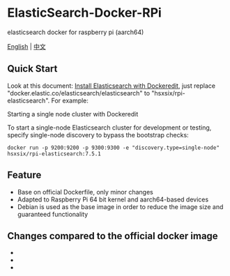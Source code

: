 # ElasticSearch-Docker-RPi

elasticsearch docker for raspberry pi (aarch64)

[English](https://github.com/hsxsix/elasticsearch-docker-rpi/blob/master/README.md) | [中文](https://github.com/hsxsix/elasticsearch-docker-rpi/blob/master/README_CN.md)

## Quick Start

Look at this document: [Install Elasticsearch with Dockeredit](https://www.elastic.co/guide/en/elasticsearch/reference/current/docker.html),
just replace "docker.elastic.co/elasticsearch/elasticsearch" to "hsxsix/rpi-elasticsearch".
For example:

Starting a single node cluster with Dockeredit

To start a single-node Elasticsearch cluster for development or testing, specify single-node discovery to bypass the bootstrap checks:

```shell
docker run -p 9200:9200 -p 9300:9300 -e "discovery.type=single-node" hsxsix/rpi-elasticsearch:7.5.1
```

## Feature

* Base on official Dockerfile, only minor changes
* Adapted to Raspberry Pi 64 bit kernel and aarch64-based devices
* Debian is used as the base image in order to reduce the image size and guaranteed functionality

## Changes compared to the official docker image

* 
*
* 


